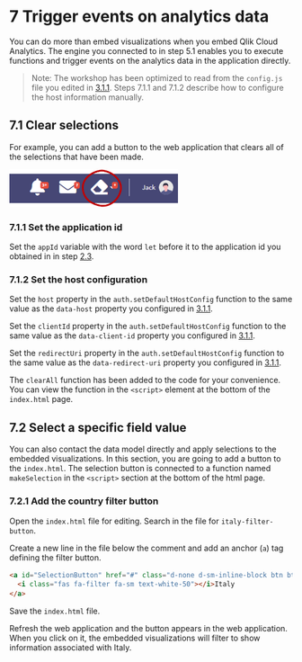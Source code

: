 # 7 Trigger events on analytics data

You can do more than embed visualizations when you embed Qlik Cloud Analytics. The engine you connected to in step 5.1 enables you to execute functions and trigger events on the analytics data in the application directly.

> Note: The workshop has been optimized to read from the `config.js` file you edited in [3.1.1](311-set-the-qlik-embed-configuration). Steps 7.1.1 and 7.1.2 describe how to configure the host information manually.

## 7.1 Clear selections

For example, you can add a button to the web application that clears all of the selections that have been made.

<img src="../img/clear_filters.png" width="300" title="hover text"/>

### 7.1.1 Set the application id

Set the `appId` variable with the word `let` before it to the application id you obtained in in step [2.3](#23-import-qlik-sense-app).

### 7.1.2 Set the host configuration

Set the `host` property in the `auth.setDefaultHostConfig` function to the same value as the `data-host` property you configured in [3.1.1](#311-set-the-qlik-embed-configuration).

Set the `clientId` property in the `auth.setDefaultHostConfig` function to the same value as the `data-client-id` property you configured in [3.1.1](#311-set-the-qlik-embed-configuration).

Set the `redirectUri` property in the `auth.setDefaultHostConfig` function to the same value as the `data-redirect-uri` property you configured in [3.1.1](#311-set-the-qlik-embed-configuration).

The `clearAll` function has been added to the code for your convenience. You can view the function in the `<script>` element at the bottom of the `index.html` page.

## 7.2 Select a specific field value

You can also contact the data model directly and apply selections to the embedded visualizations. In this section, you are going to add a button to the `index.html`. The selection button is connected to a function named `makeSelection` in the `<script>` section at the bottom of the html page.

### 7.2.1 Add the country filter button

Open the `index.html` file for editing. Search in the file for `italy-filter-button`.

Create a new line in the file below the comment and add an anchor (`a`) tag defining the filter button.

```html
<a id="SelectionButton" href="#" class="d-none d-sm-inline-block btn btn-sm btn-primary shadow-sm">
  <i class="fas fa-filter fa-sm text-white-50"></i>Italy
</a>
```

Save the `index.html` file.

Refresh the web application and the button appears in the web application. When you click on it, the embedded visualizations will filter to show information associated with Italy.
